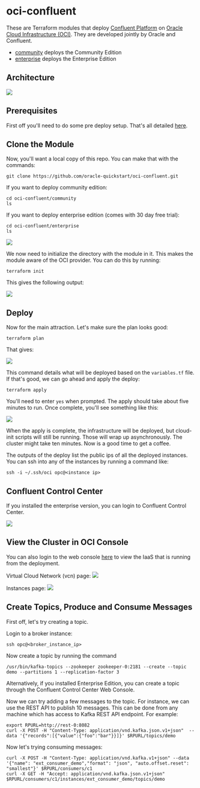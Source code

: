 # oci-confluent
These are Terraform modules that deploy [Confluent Platform](https://www.confluent.io/product/confluent-platform/) on [Oracle Cloud Infrastructure (OCI)](https://cloud.oracle.com/en_US/cloud-infrastructure).  They are developed jointly by Oracle and Confluent.

* [community](community) deploys the Community Edition
* [enterprise](enterprise) deploys the Enterprise Edition

## Architecture
![](./images/00-architecture.png)

## Prerequisites
First off you'll need to do some pre deploy setup.  That's all detailed [here](https://github.com/oracle/oci-quickstart-prerequisites).

## Clone the Module
Now, you'll want a local copy of this repo.  You can make that with the commands:

    git clone https://github.com/oracle-quickstart/oci-confluent.git

If you want to deploy community edition:

    cd oci-confluent/community
    ls
    
If you want to deploy enterprise edition (comes with 30 day free trial):

    cd oci-confluent/enterprise
    ls

![](./images/01-git-clone.png)

We now need to initialize the directory with the module in it.  This makes the module aware of the OCI provider.  You can do this by running:

    terraform init

This gives the following output:

![](./images/02-tf-init.png)

## Deploy
Now for the main attraction.  Let's make sure the plan looks good:

    terraform plan

That gives:

![](./images/03-tf-plan.png)

This command details what will be deployed based on the `variables.tf` file.
If that's good, we can go ahead and apply the deploy:

    terraform apply

You'll need to enter `yes` when prompted.  The apply should take about five minutes to run.  Once complete, you'll see something like this:

![](./images/04-tf-apply.png)

When the apply is complete, the infrastructure will be deployed, but cloud-init scripts will still be running.  Those will wrap up asynchronously.  The cluster might take ten minutes.  Now is a good time to get a coffee.

The outputs of the deploy list the public ips of all the deployed instances.
You can ssh into any of the instances by running a command like:

    ssh -i ~/.ssh/oci opc@<instance ip>

## Confluent Control Center
If you installed the enterprise version, you can login to Confluent Control Center.

![](./images/07-controlcenter.png)

## View the Cluster in OCI Console
You can also login to the web console [here](https://console.us-phoenix-1.oraclecloud.com/a/compute/instances) to view the IaaS that is running from the
deployment.

Virtual Cloud Network (vcn) page:
![](./images/05-vcn.png)

Instances page:
![](./images/06-instances.png)

## Create Topics, Produce and Consume Messages
First off, let's try creating a topic.

Login to a broker instance:  

    ssh opc@<broker_instance_ip>

Now create a topic by running the command  

    /usr/bin/kafka-topics --zookeeper zookeeper-0:2181 --create --topic demo --partitions 1 --replication-factor 3

Alternatively, if you installed Enterprise Edition, you can create a topic through the Confluent Control Center Web Console.

Now we can try adding a few messages to the topic.  For instance, we can use the REST API to publish 10 messages.  This can be done from any machine which has access to Kafka REST API endpoint.  For example:

    export RPURL=http://rest-0:8082
    curl -X POST -H "Content-Type: application/vnd.kafka.json.v1+json"  --data '{"records":[{"value":{"foo":"bar"}}]}' $RPURL/topics/demo

Now let's trying consuming messages:

    curl -X POST -H "Content-Type: application/vnd.kafka.v1+json" --data '{"name": "ext_consumer_demo","format": "json", "auto.offset.reset": "smallest"}' $RPURL/consumers/c1
    curl -X GET -H "Accept: application/vnd.kafka.json.v1+json" $RPURL/consumers/c1/instances/ext_consumer_demo/topics/demo
